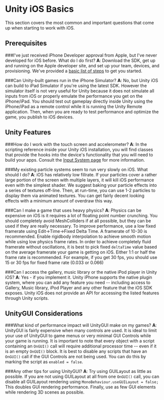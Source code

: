 Unity iOS Basics
================


This section covers the most common and important questions that come up when starting to work with iOS.

Prerequisites
-------------


###I've just received iPhone Developer approval from Apple, but I've never developed for iOS before.  What do I do first?
__A__: Download the SDK, get up and running on the Apple developer site, and set up your team, devices, and provisioning. We've provided a [basic list of steps](iphone-accountsetup.html) to get you started.

###Can Unity-built games run in the iPhone Simulator?
__A__: No, but Unity iOS can build to iPad Simulator if you're using the latest SDK. However the simulator itself is not very useful for Unity because it does not simulate all inputs from iOS or properly emulate the performance you get on the iPhone/iPad. You should test out gameplay directly inside Unity using the iPhone/iPad as a remote control while it is running the Unity Remote application. Then, when you are ready to test performance and optimize the game, you publish to iOS devices.

Unity Features
--------------


###How do I work with the touch screen and accelerometer?
__A__: In the scripting reference inside your Unity iOS installation, you will find classes that provide the hooks into the device's functionality that you will need to build your apps. Consult the [Input System page](input#input.html) for more information.

###My existing particle systems seem to run very slowly on iOS.  What should I do?
__A__: iOS has relatively low fillrate. If your particles cover a rather large portion of the screen with multiple layers, it will kill iOS performance even with the simplest shader. We suggest baking your particle effects into a series of textures off-line. Then, at run-time, you can use 1-2 particles to display them via animated textures. You can get fairly decent looking effects with a minimum amount of overdraw this way.

###Can I make a game that uses heavy physics?
__A__:  Physics can be expensive on iOS is it requires a lot of floating point number crunching. You should completely avoid MeshColliders if at all possible, but they can be used if they are really necessary. To improve performance, use a low fixed framerate using <span class=menu>Edit->Time->Fixed Delta Time</span>. A framerate of 10-30 is recommended. Enable rigidbody interpolation to achieve smooth motion while using low physics frame rates. In order to achieve completely fluid framerate without oscillations, it is best to pick fixed `deltaTime` value based on the average framerate your game is getting on iOS. Either 1:1 or half the frame rate is recommended. For example, if you get 30 fps, you should use 15 or 30 fps for fixed frame rate (0.033 or 0.066)

###Can I access the gallery, music library or the native iPod player in Unity iOS?
__A__: Yes - if you implement it. Unity iPhone supports the native plugin system, where you can add any feature you need -- including access to Gallery, Music library, iPod Player and any other feature that the iOS SDK exposes. Unity iOS does not provide an API for accessing the listed features through Unity scripts.


UnityGUI Considerations
-----------------------

###What kind of performance impact will UnityGUI make on my games?
__A__: UnityGUI is fairly expensive when many controls are used.  It is ideal to limit your use of UnityGUI to game menus or very minimal GUI Controls while your game is running.  It is important to note that every object with a script containing an `OnGUI()` call will require additional processor time -- even if it is an empty `OnGUI()` block.  It is best to disable any scripts that have an `OnGUI()` call if the GUI Controls are not being used.  You can do this by marking the script as `enabled = false`.

###Any other tips for using UnityGUI?
__A__: Try using GUILayout as little as possible. If you are not using GUILayout at all from one `OnGUI()` call, you can disable all GUILayout rendering using `MonoBehaviour.useGUILayout = false;` This doubles GUI rendering performance. Finally, use as few GUI elements while rendering 3D scenes as possible.
